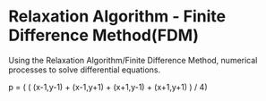 # Relaxation Algorithm - Finite Difference Method(FDM)
Using the Relaxation Algorithm/Finite Difference Method, numerical processes to solve differential equations.

p = ( ( (x-1,y-1) + (x-1,y+1) + (x+1,y-1) + (x+1,y+1) ) / 4)
